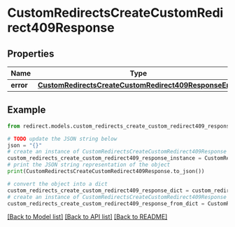 # CustomRedirectsCreateCustomRedirect409Response


## Properties

Name | Type | Description | Notes
------------ | ------------- | ------------- | -------------
**error** | [**CustomRedirectsCreateCustomRedirect409ResponseError**](CustomRedirectsCreateCustomRedirect409ResponseError.md) |  | [optional] 

## Example

```python
from redirect.models.custom_redirects_create_custom_redirect409_response import CustomRedirectsCreateCustomRedirect409Response

# TODO update the JSON string below
json = "{}"
# create an instance of CustomRedirectsCreateCustomRedirect409Response from a JSON string
custom_redirects_create_custom_redirect409_response_instance = CustomRedirectsCreateCustomRedirect409Response.from_json(json)
# print the JSON string representation of the object
print(CustomRedirectsCreateCustomRedirect409Response.to_json())

# convert the object into a dict
custom_redirects_create_custom_redirect409_response_dict = custom_redirects_create_custom_redirect409_response_instance.to_dict()
# create an instance of CustomRedirectsCreateCustomRedirect409Response from a dict
custom_redirects_create_custom_redirect409_response_from_dict = CustomRedirectsCreateCustomRedirect409Response.from_dict(custom_redirects_create_custom_redirect409_response_dict)
```
[[Back to Model list]](../README.md#documentation-for-models) [[Back to API list]](../README.md#documentation-for-api-endpoints) [[Back to README]](../README.md)


